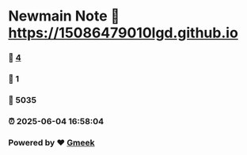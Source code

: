 # Newmain Note :link: https://15086479010lgd.github.io 
### :page_facing_up: [4](https://15086479010lgd.github.io/tag.html) 
### :speech_balloon: 1 
### :hibiscus: 5035 
### :alarm_clock: 2025-06-04 16:58:04 
### Powered by :heart: [Gmeek](https://github.com/Meekdai/Gmeek)
